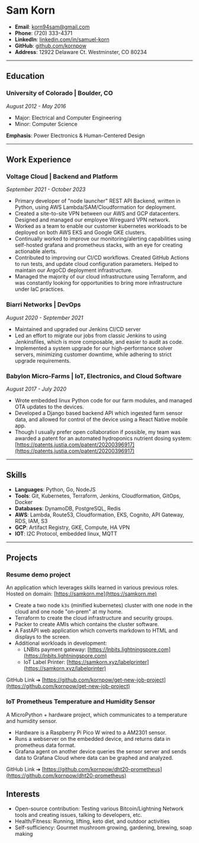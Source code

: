 # Sam Korn

- **Email**: korn94sam@gmail.com
- **Phone**: (720) 333-4371
- **LinkedIn**: [linkedin.com/in/samuel-korn](https://www.linkedin.com/in/samuel-korn/)
- **GitHub**: [github.com/kornpow](https://github.com/kornpow)
- **Address**: 12922 Delaware Ct. Westminster, CO 80234
---

## Education

### **University of Colorado** | Boulder, CO
*August 2012 - May 2016*

- Major: Electrical and Computer Engineering
- Minor: Computer Science

**Emphasis**: Power Electronics & Human-Centered Design

---

## Work Experience

### **Voltage Cloud** | Backend and Platform
*September 2021 - October 2023*

- Primary developer of "node launcher" REST API Backend, written in Python, using AWS Lambda/SAM/Cloudformation for deployment.
- Created a site-to-site VPN between our AWS and GCP datacenters. Designed and managed our employee Wireguard VPN network.
- Worked as a team to enable our customer kubernetes workloads to be deployed on both AWS EKS and Google GKE clusters.
- Continually worked to improve our monitoring/alerting capabilities using self-hosted grafana and prometheus stacks, with an eye for creating actionable alerts.
- Contributed to improving our CI/CD workflows. Created GitHub Actions to run tests, and update cloud configuration parameters. Helped to maintain our ArgoCD deployment infrastructure.
- Managed the majority of our cloud infrastructure using Terraform, and was constantly looking for opportunities to bring more infrastructure under IaC practices.

### **Biarri Networks** | DevOps
*August 2020 - September 2021*

- Maintained and upgraded our Jenkins CI/CD server
- Led an effort to migrate our jobs from classic Jenkins to using Jenkinsfiles, which is more composable, and easier to audit as code.
- Implemented a system upgrade for our high-performance solver servers, minimizing customer downtime, while adhering to strict upgrade requirements.

### **Babylon Micro-Farms** | IoT, Electronics, and Cloud Software
*August 2017 - July 2020*

- Wrote embedded linux Python code for our farm modules, and managed OTA updates to the devices.
- Developed a Django based backend API which ingested farm sensor data, and allowed for control of the device using a React Native mobile app.
- Though I usually prefer open collaboration if possible, my team was awarded a patent for an automated hydroponics nutrient dosing system: [https://patents.justia.com/patent/20200396917](https://patents.justia.com/patent/20200396917)
---

## Skills

- **Languages**: Python, Go, NodeJS
- **Tools**: Git, Kubernetes, Terraform, Jenkins, Cloudformation, GitOps, Docker
- **Databases**: DynamoDB, PostgreSQL, Redis
- **AWS**: Lambda, Route53, Cloudformation, EKS, Cognito, API Gateway, RDS, IAM, S3
- **GCP**: Artifact Registry, GKE, Compute, HA VPN
- **IOT**: I2C Protocol, embedded linux, MQTT

---

## Projects

### **Resume demo project**
An application which leverages skills learned in various previous roles. Hosted on domain: [https://samkorn.me](https://samkorn.me)

- Create a two node `k3s` (minified kubernetes) cluster with one node in the cloud and one node "on-prem" at my home.
- Terraform to create the cloud infrastructure and security groups.
- Packer to create AMIs which contains the cluster software.
- A FastAPI web application which converts markdown to HTML and displays to the screen.
- Additional workloads in development:
    - LNBits payment gateway: [https://lnbits.lightningspore.com](https://lnbits.lightningspore.com)
    - IoT Label Printer: [https://samkorn.xyz/labelprinter](https://samkorn.xyz/labelprinter)

GitHub Link ➔ [https://github.com/kornpow/get-new-job-project](https://github.com/kornpow/get-new-job-project)

### **IoT Prometheus Temperature and Humidity Sensor**
A MicroPython + hardware project, which communicates to a temperature and humidity sensor.

- Hardware is a Raspberry Pi Pico W wired to a AM2301 sensor.
- Runs a webserver on the embedded device, and returns data in prometheus data format.
- Grafana agent on another device queries the sensor server and sends data to Grafana Cloud where data can be graphed and analyzed.

GitHub Link ➔ [https://github.com/kornpow/dht20-prometheus](https://github.com/kornpow/dht20-prometheus)

## Interests
- Open-source contribution: Testing various Bitcoin/Lightning Network tools and creating issues, talking to developers, etc.
- Health/Fitness: Running, lifting, keto diet, and outdoor activities
- Self-sufficiency: Gourmet mushroom growing, gardening, brewing, soap making

